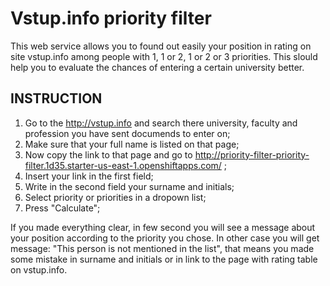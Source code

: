 # Vstup.info priority filter

This web service allows you to found out easily your position in rating on site vstup.info among people with 1, 1 or 2, 1 or 2 or 3 priorities. This slould help you to evaluate the chances of entering a certain university better.

INSTRUCTION
------------
1.  Go to the http://vstup.info and search there university, faculty and profession you have sent documends to enter on;
2.  Make sure that your full name is listed on that page;
3.  Now copy the link to that page and go to http://priority-filter-priority-filter.1d35.starter-us-east-1.openshiftapps.com/ ;
4.  Insert your link in the first field;
5.  Write in the second field your surname and initials;
6.  Select priority or priorities in a dropown list;
7.  Press "Calculate";

If you made everything clear, in few second you will see a message about your position according to the priority you chose. In other case you will get message: "This person is not mentioned in the list", that means you made some mistake in surname and initials or in link to the page with rating table on vstup.info.
